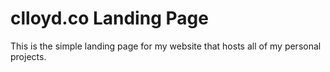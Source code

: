 # clloyd.co Landing Page

This is the simple landing page for my website that hosts all of my personal projects.